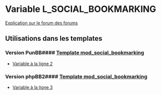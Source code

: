 # Variable L_SOCIAL_BOOKMARKING
[Explication sur le forum des forums](http://forum.forumactif.com/t294113-listing-des-variables#L_SOCIAL_BOOKMARKING)
## Utilisations dans les templates
### Version PunBB#### [Template mod_social_bookmarking](punbb/mod_social_bookmarking.md)
* [Variable à la ligne 2](../punbb/mod_social_bookmarking.tpl#L2)
### Version phpBB2#### [Template mod_social_bookmarking](subsilver/mod_social_bookmarking.md)
* [Variable à la ligne 3](../subsilver/mod_social_bookmarking.tpl#L3)